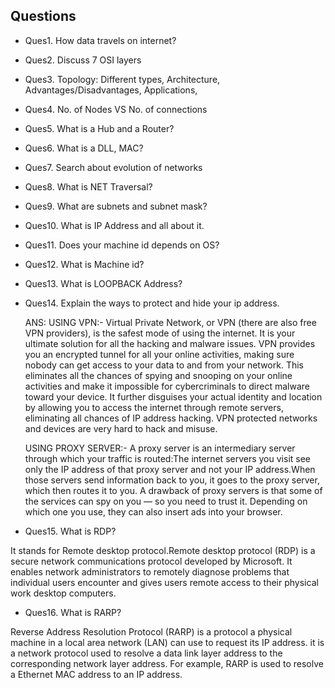 ## Questions
- Ques1. How data travels on internet?
- Ques2. Discuss 7 OSI layers
- Ques3. Topology: Different types, Architecture, Advantages/Disadvantages, Applications, 
- Ques4. No. of Nodes VS No. of connections
- Ques5. What is a Hub and a Router?
- Ques6. What is a DLL, MAC?
- Ques7. Search about evolution of networks
- Ques8. What is NET Traversal?
- Ques9. What are subnets and subnet mask?
- Ques10. What is IP Address and all about it.
- Ques11. Does your machine id depends on OS?
- Ques12. What is Machine id?
- Ques13. What is LOOPBACK Address?
- Ques14. Explain the ways to protect and hide your ip address.
          
    ANS: USING VPN:-
    Virtual Private Network, or VPN (there are also free VPN providers), is the safest mode of using the internet. It is your ultimate solution for all the hacking and malware issues. VPN provides you an encrypted tunnel for all your online activities, making sure nobody can get access to your data to and from your network. This eliminates all the chances of spying and snooping on your online activities and make it impossible for cybercriminals to direct malware toward your device. It further disguises your actual identity and location by allowing you to access the internet through remote servers, eliminating all chances of IP address hacking. VPN protected networks and devices are very hard to hack and misuse.
    
    USING PROXY SERVER:-
    A proxy server is an intermediary server through which your traffic is routed:The internet servers you visit see only the IP address of that proxy server and not your IP address.When those servers send information back to you, it goes to the proxy server, which then routes it to you.
A drawback of proxy servers is that some of the services can spy on you — so you need to trust it. Depending on which one you use, they can also insert ads into your browser.
- Ques15. What is RDP?

It stands for Remote desktop protocol.Remote desktop protocol (RDP) is a secure network communications protocol developed by Microsoft. It enables network administrators to remotely diagnose problems that individual users encounter and gives users remote access to their physical work desktop computers.
- Ques16. What is RARP?

Reverse Address Resolution Protocol (RARP) is a protocol a physical machine in a local area network (LAN) can use to request its IP address. it is a network protocol used to resolve a data link layer address to the corresponding network layer address. For example, RARP is used to resolve a Ethernet MAC address to an IP address.
